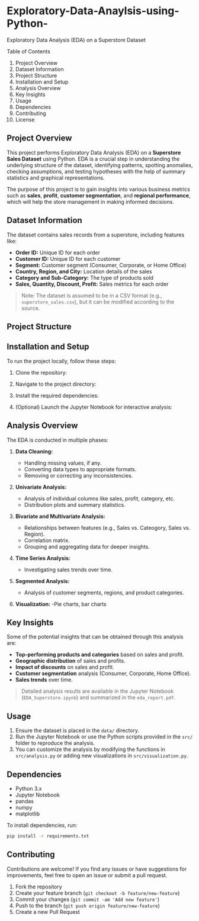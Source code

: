 # Exploratory-Data-Anaylsis-using-Python-
Exploratory Data Analysis (EDA) on a Superstore Dataset

Table of Contents

1. Project Overview
2. Dataset Information
3. Project Structure
4. Installation and Setup
5. Analysis Overview
6. Key Insights
7. Usage
8. Dependencies
9. Contributing
10. License

## Project Overview

This project performs Exploratory Data Analysis (EDA) on a **Superstore Sales Dataset** using Python. EDA is a crucial step in understanding the underlying structure of the dataset, identifying patterns, spotting anomalies, checking assumptions, and testing hypotheses with the help of summary statistics and graphical representations.

The purpose of this project is to gain insights into various business metrics such as **sales**, **profit**, **customer segmentation**, and **regional performance**, which will help the store management in making informed decisions.

## Dataset Information

The dataset contains sales records from a superstore, including features like:

- **Order ID:** Unique ID for each order
- **Customer ID:** Unique ID for each customer
- **Segment:** Customer segment (Consumer, Corporate, or Home Office)
- **Country, Region, and City:** Location details of the sales
- **Category and Sub-Category:** The type of products sold
- **Sales, Quantity, Discount, Profit:** Sales metrics for each order

> Note: The dataset is assumed to be in a CSV format (e.g., `superstore_sales.csv`), but it can be modified according to the source.

## Project Structure


## Installation and Setup

To run the project locally, follow these steps:

1. Clone the repository:
  
   
2. Navigate to the project directory:
   
   
3. Install the required dependencies:
  

4. (Optional) Launch the Jupyter Notebook for interactive analysis:
  
## Analysis Overview

The EDA is conducted in multiple phases:

1. **Data Cleaning:**
   - Handling missing values, if any.
   - Converting data types to appropriate formats.
   - Removing or correcting any inconsistencies.

2. **Univariate Analysis:**
   - Analysis of individual columns like sales, profit, category, etc.
   - Distribution plots and summary statistics.

3. **Bivariate and Multivariate Analysis:**
   - Relationships between features (e.g., Sales vs. Cateogory, Sales  vs. Region).
   - Correlation matrix.
   - Grouping and aggregating data for deeper insights.

4. **Time Series Analysis:**
   - Investigating sales trends over time.

5. **Segmented Analysis:**
   - Analysis of customer segments, regions, and product categories.

6. **Visualization:**
   -Pie charts, bar charts 

## Key Insights

Some of the potential insights that can be obtained through this analysis are:

- **Top-performing products and categories** based on sales and profit.
- **Geographic distribution** of sales and profits.
- **Impact of discounts** on sales and profit.
- **Customer segmentation** analysis (Consumer, Corporate, Home Office).
- **Sales trends** over time.

> Detailed analysis results are available in the Jupyter Notebook (`EDA_Superstore.ipynb`) and summarized in the `eda_report.pdf`.

## Usage

1. Ensure the dataset is placed in the `data/` directory.
2. Run the Jupyter Notebook or use the Python scripts provided in the `src/` folder to reproduce the analysis.
3. You can customize the analysis by modifying the functions in `src/analysis.py` or adding new visualizations in `src/visualization.py`.

## Dependencies

- Python 3.x
- Jupyter Notebook
- pandas
- numpy
- matplotlib

To install dependencies, run:
```bash
pip install -r requirements.txt
```

## Contributing

Contributions are welcome! If you find any issues or have suggestions for improvements, feel free to open an issue or submit a pull request.

1. Fork the repository
2. Create your feature branch (`git checkout -b feature/new-feature`)
3. Commit your changes (`git commit -am 'Add new feature'`)
4. Push to the branch (`git push origin feature/new-feature`)
5. Create a new Pull Request



